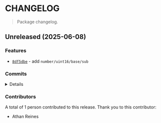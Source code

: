 # CHANGELOG

> Package changelog.

<section class="release" id="unreleased">

## Unreleased (2025-06-08)

<section class="features">

### Features

-   [`8df5dbe`](https://github.com/stdlib-js/stdlib/commit/8df5dbedf9d5a1b7ca15bf1194daabc45bb1747e) - add `number/uint16/base/sub`

</section>

<!-- /.features -->

<section class="commits">

### Commits

<details>

-   [`6c6fd79`](https://github.com/stdlib-js/stdlib/commit/6c6fd79627e1c79e5f98e53a05456057986c911a) - **build:** add package meta data _(by Athan Reines)_
-   [`5cb475e`](https://github.com/stdlib-js/stdlib/commit/5cb475e48803e73ef8f2f60a83bb7ee94e54ffd9) - **docs:** add notes _(by Athan Reines)_
-   [`6e5459a`](https://github.com/stdlib-js/stdlib/commit/6e5459aee946a8682857ffbdbe2938beec81ac08) - **docs:** add notes _(by Athan Reines)_
-   [`8df5dbe`](https://github.com/stdlib-js/stdlib/commit/8df5dbedf9d5a1b7ca15bf1194daabc45bb1747e) - **feat:** add `number/uint16/base/sub` _(by Athan Reines)_

</details>

</section>

<!-- /.commits -->

<section class="contributors">

### Contributors

A total of 1 person contributed to this release. Thank you to this contributor:

-   Athan Reines

</section>

<!-- /.contributors -->

</section>

<!-- /.release -->

